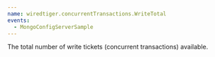 ```yaml
---
name: wiredtiger.concurrentTransactions.WriteTotal
events:
  - MongoConfigServerSample
---
```


The total number of write tickets (concurrent transactions) available.